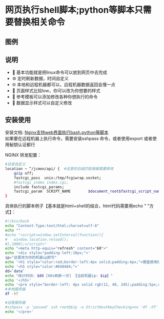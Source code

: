 
# 网页执行shell脚本;python等脚本只需要替换相关命令

## 图例


## 说明

- :gem: 基本功能就是把linux命令可以放到网页中去完成
- :gear: 定时刷新数据，时间自定义
- :globe_with_meridians: 本地和远程机器都可以，远程机器数据返回会慢一点
- :triangular_ruler: 页面样式比较low，你可以改为你想要的样式
- :rocket: 参考模板可以添加修改各种你想执行的命令
- :1234: 数据显示样式可以自定义修改

## 安装使用
安装文档: [Nginx支持web界面执行bash.python等脚本](https://me.jinchuang.org/archives/114.html)  
如果要在远程机器上执行命令，需要安装sshpass 命令，或者使用export 或者使用秘钥认证都行

NGINX 转发配置：
```bash
#目录自定义
location ~ ^/jcmon/api/ {  #这里的后缀匹配根据需要修改
	gzip off;
	fastcgi_pass  unix:/tmp/fcgiwrap.socket;
	#fastcgi_index index.cgi;
	include fastcgi_params;
	fastcgi_param  SCRIPT_NAME        $document_root$fastcgi_script_name;
}

```
具体执行的脚本例子【基本就是html+shell的结合，html代码需要用echo " "方式】：
```bash
#!/bin/bash
echo "Content-Type:text/html;charset=utf-8"
echo "" 
#echo "<script>window.setInterval(function(){
#	window.location.reload();
#},1000);</script>"
echo "<meta http-equiv="refresh" content="60">"
echo '<div style="padding-left:10px;">'
ip="这里改为你的机器ip即可"
echo '<h1 style="color:red;border-left:4px solid;padding:4px;">硬盘使用情况</h1>'
echo '<h5 style="color:#848484;">'
dd=`date`
echo "统计时间: $dd [60s刷新一次] 【当前机器ip: $ip】"
echo '</h5>'
echo '<pre style="border-left: 4px solid rgb(12, 40, 245);padding:5px;color:#fff;">'
#本地服务器
df -hT

#远程服务器
#sshpass -p 'passwd' ssh root@$ip -o StrictHostKeyChecking=no 'df -hT'
echo '</pre>'
```

